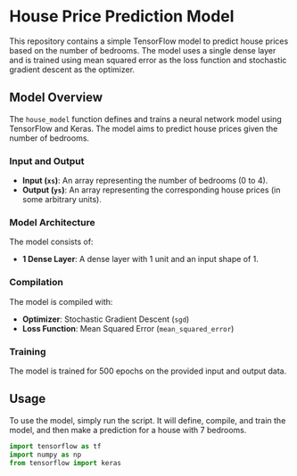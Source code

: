 # House Price Prediction Model

This repository contains a simple TensorFlow model to predict house prices based on the number of bedrooms. The model uses a single dense layer and is trained using mean squared error as the loss function and stochastic gradient descent as the optimizer.

## Model Overview

The `house_model` function defines and trains a neural network model using TensorFlow and Keras. The model aims to predict house prices given the number of bedrooms.

### Input and Output

- **Input (`xs`)**: An array representing the number of bedrooms (0 to 4).
- **Output (`ys`)**: An array representing the corresponding house prices (in some arbitrary units).

### Model Architecture

The model consists of:
- **1 Dense Layer**: A dense layer with 1 unit and an input shape of 1.

### Compilation

The model is compiled with:
- **Optimizer**: Stochastic Gradient Descent (`sgd`)
- **Loss Function**: Mean Squared Error (`mean_squared_error`)

### Training

The model is trained for 500 epochs on the provided input and output data.

## Usage

To use the model, simply run the script. It will define, compile, and train the model, and then make a prediction for a house with 7 bedrooms.

```python
import tensorflow as tf
import numpy as np
from tensorflow import keras
